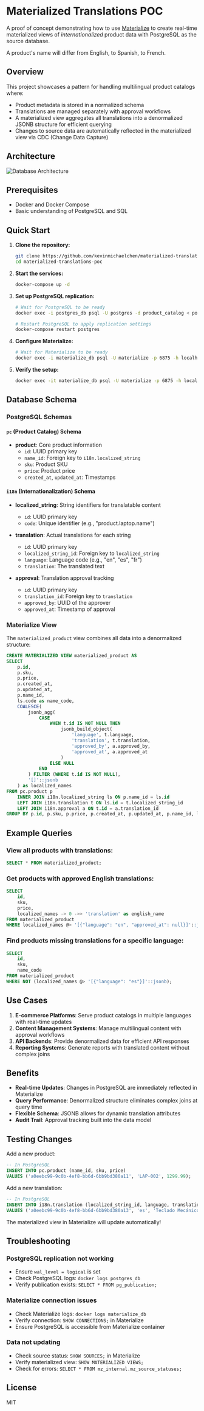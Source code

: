 # Materialized Translations POC

A proof of concept demonstrating how to use
[Materialize](https://materialize.com/) to create real-time materialized views
of _internationalized_ product data with PostgreSQL as the source database.

A product's name will differ from English, to Spanish, to French.

## Overview

This project showcases a pattern for handling multilingual product catalogs
where:

- Product metadata is stored in a normalized schema
- Translations are managed separately with approval workflows
- A materialized view aggregates all translations into a denormalized JSONB
  structure for efficient querying
- Changes to source data are automatically reflected in the materialized view
  via CDC (Change Data Capture)

## Architecture

![Database Architecture](architecture.svg)

## Prerequisites

- Docker and Docker Compose
- Basic understanding of PostgreSQL and SQL

## Quick Start

1. **Clone the repository:**

   ```bash
   git clone https://github.com/kevinmichaelchen/materialized-translations-poc.git
   cd materialized-translations-poc
   ```

2. **Start the services:**

   ```bash
   docker-compose up -d
   ```

3. **Set up PostgreSQL replication:**

   ```bash
   # Wait for PostgreSQL to be ready
   docker exec -i postgres_db psql -U postgres -d product_catalog < postgres-publication.sql

   # Restart PostgreSQL to apply replication settings
   docker-compose restart postgres
   ```

4. **Configure Materialize:**

   ```bash
   # Wait for Materialize to be ready
   docker exec -i materialize_db psql -U materialize -p 6875 -h localhost < materialize-setup.sql
   ```

5. **Verify the setup:**
   ```bash
   docker exec -it materialize_db psql -U materialize -p 6875 -h localhost -c "SELECT * FROM materialized_product;"
   ```

## Database Schema

### PostgreSQL Schemas

#### `pc` (Product Catalog) Schema

- **product**: Core product information
  - `id`: UUID primary key
  - `name_id`: Foreign key to `i18n.localized_string`
  - `sku`: Product SKU
  - `price`: Product price
  - `created_at`, `updated_at`: Timestamps

#### `i18n` (Internationalization) Schema

- **localized_string**: String identifiers for translatable content
  - `id`: UUID primary key
  - `code`: Unique identifier (e.g., "product.laptop.name")

- **translation**: Actual translations for each string
  - `id`: UUID primary key
  - `localized_string_id`: Foreign key to `localized_string`
  - `language`: Language code (e.g., "en", "es", "fr")
  - `translation`: The translated text

- **approval**: Translation approval tracking
  - `id`: UUID primary key
  - `translation_id`: Foreign key to `translation`
  - `approved_by`: UUID of the approver
  - `approved_at`: Timestamp of approval

### Materialize View

The `materialized_product` view combines all data into a denormalized structure:

```sql
CREATE MATERIALIZED VIEW materialized_product AS
SELECT
    p.id,
    p.sku,
    p.price,
    p.created_at,
    p.updated_at,
    p.name_id,
    ls.code as name_code,
    COALESCE(
        jsonb_agg(
            CASE
                WHEN t.id IS NOT NULL THEN
                    jsonb_build_object(
                        'language', t.language,
                        'translation', t.translation,
                        'approved_by', a.approved_by,
                        'approved_at', a.approved_at
                    )
                ELSE NULL
            END
        ) FILTER (WHERE t.id IS NOT NULL),
        '[]'::jsonb
    ) as localized_names
FROM pc.product p
    INNER JOIN i18n.localized_string ls ON p.name_id = ls.id
    LEFT JOIN i18n.translation t ON ls.id = t.localized_string_id
    LEFT JOIN i18n.approval a ON t.id = a.translation_id
GROUP BY p.id, p.sku, p.price, p.created_at, p.updated_at, p.name_id, ls.code;
```

## Example Queries

### View all products with translations:

```sql
SELECT * FROM materialized_product;
```

### Get products with approved English translations:

```sql
SELECT
    id,
    sku,
    price,
    localized_names -> 0 ->> 'translation' as english_name
FROM materialized_product
WHERE localized_names @> '[{"language": "en", "approved_at": null}]'::jsonb = false;
```

### Find products missing translations for a specific language:

```sql
SELECT
    id,
    sku,
    name_code
FROM materialized_product
WHERE NOT (localized_names @> '[{"language": "es"}]'::jsonb);
```

## Use Cases

1. **E-commerce Platforms**: Serve product catalogs in multiple languages with
   real-time updates
2. **Content Management Systems**: Manage multilingual content with approval
   workflows
3. **API Backends**: Provide denormalized data for efficient API responses
4. **Reporting Systems**: Generate reports with translated content without
   complex joins

## Benefits

- **Real-time Updates**: Changes in PostgreSQL are immediately reflected in
  Materialize
- **Query Performance**: Denormalized structure eliminates complex joins at
  query time
- **Flexible Schema**: JSONB allows for dynamic translation attributes
- **Audit Trail**: Approval tracking built into the data model

## Testing Changes

Add a new product:

```sql
-- In PostgreSQL
INSERT INTO pc.product (name_id, sku, price)
VALUES ('a0eebc99-9c0b-4ef8-bb6d-6bb9bd380a11', 'LAP-002', 1299.99);
```

Add a new translation:

```sql
-- In PostgreSQL
INSERT INTO i18n.translation (localized_string_id, language, translation)
VALUES ('a0eebc99-9c0b-4ef8-bb6d-6bb9bd380a13', 'es', 'Teclado Mecánico');
```

The materialized view in Materialize will update automatically!

## Troubleshooting

### PostgreSQL replication not working

- Ensure `wal_level = logical` is set
- Check PostgreSQL logs: `docker logs postgres_db`
- Verify publication exists: `SELECT * FROM pg_publication;`

### Materialize connection issues

- Check Materialize logs: `docker logs materialize_db`
- Verify connection: `SHOW CONNECTIONS;` in Materialize
- Ensure PostgreSQL is accessible from Materialize container

### Data not updating

- Check source status: `SHOW SOURCES;` in Materialize
- Verify materialized view: `SHOW MATERIALIZED VIEWS;`
- Check for errors: `SELECT * FROM mz_internal.mz_source_statuses;`

## License

MIT
